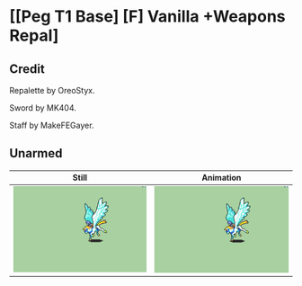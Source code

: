 # [\[Peg T1 Base\] \[F\] Vanilla +Weapons Repal]

## Credit

Repalette by OreoStyx.

Sword by MK404.

Staff by MakeFEGayer.

## Unarmed

| Still | Animation |
| :---: | :-------: |
| ![Unarmed still](./Unarmed_000.png) | ![Unarmed animation](./Unarmed.gif) |
